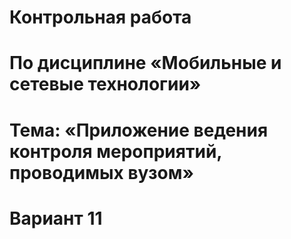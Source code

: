 # Контрольная работа
# По дисциплине «Мобильные и сетевые технологии»
# Тема: «Приложение ведения контроля мероприятий, проводимых вузом»
# Вариант 11
